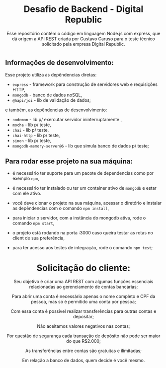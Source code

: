 <div align="center">

# Desafio de Backend - Digital Republic

Esse repositório contém o código em linguagem Node.js com express, que dá origem a API REST criada por Gustavo Caruso para o teste técnico solicitado pela empresa Digital Republic.

</div>

#

## Informações de desenvolvimento:

Esse projeto utiliza as depêndencias diretas:
- `express` - framework para construção de servidores web e requisições HTTP,
- `mongodb` - banco de dados noSQL,
- `@hapi/joi` - lib de validação de dados;

e também, as depêndencias de desenvolvimento:
- `nodemon` - lib p/ exercutar servidor ininterruptamente ,
- `mocha` - lib p/ teste,
- `chai` - lib p/ teste,
- `chai-http` - lib p/ teste,
- `sinon` - lib p/ teste,
- `mongodb-memory-server@6` - lib que simula banco de dados p/ teste;

## Para rodar esse projeto na sua máquina:
- é necessário ter suporte para um pacote de dependencias como por exemplo `npm`,
- é necessário ter instalado ou ter um container ativo de `mongodb` e estar com ele ativo.

- você deve clonar o projeto na sua máquina, acessar o diretório e instalar as depêndencias com o comando `npm install`,
- para iniciar o servidor, com a instância do mongodb ativa, rode o comando `npm start`,
- o projeto está rodando na porta :3000 caso queira testar as rotas no client de sua preferência,
- para ter acesso aos testes de integração, rode o comando `npm test`;

#

<div align="center">

# Solicitação do cliente:

Seu objetivo é criar uma API REST com algumas funções essenciais relacionadas ao gerenciamento de contas bancárias;

  Para abrir uma conta é necessário apenas o nome completo e CPF da pessoa, mas só é permitido uma conta por pessoa;

  Com essa conta é possível realizar transferências para outras contas e depositar;

  Não aceitamos valores negativos nas contas;

  Por questão de segurança cada transação de depósito não pode ser maior do que R$2.000;
  
  As transferências entre contas são gratuitas e ilimitadas;

Em relação a banco de dados, quem decide é você mesmo.

</div>
